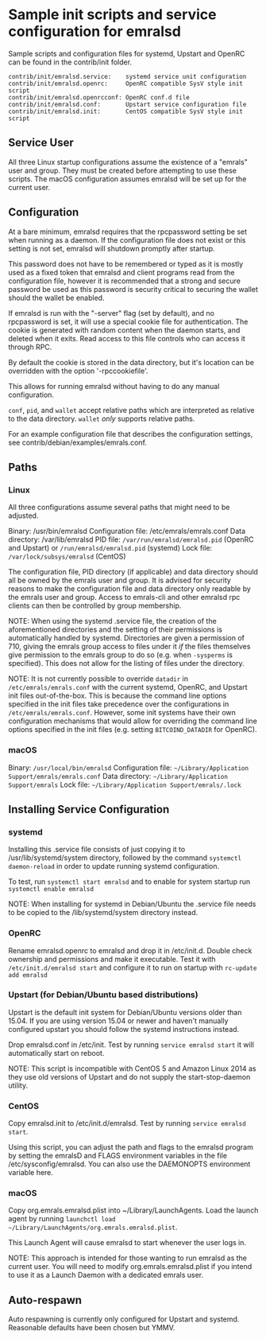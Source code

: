 Sample init scripts and service configuration for emralsd
==========================================================

Sample scripts and configuration files for systemd, Upstart and OpenRC
can be found in the contrib/init folder.

    contrib/init/emralsd.service:    systemd service unit configuration
    contrib/init/emralsd.openrc:     OpenRC compatible SysV style init script
    contrib/init/emralsd.openrcconf: OpenRC conf.d file
    contrib/init/emralsd.conf:       Upstart service configuration file
    contrib/init/emralsd.init:       CentOS compatible SysV style init script

Service User
---------------------------------

All three Linux startup configurations assume the existence of a "emrals" user
and group.  They must be created before attempting to use these scripts.
The macOS configuration assumes emralsd will be set up for the current user.

Configuration
---------------------------------

At a bare minimum, emralsd requires that the rpcpassword setting be set
when running as a daemon.  If the configuration file does not exist or this
setting is not set, emralsd will shutdown promptly after startup.

This password does not have to be remembered or typed as it is mostly used
as a fixed token that emralsd and client programs read from the configuration
file, however it is recommended that a strong and secure password be used
as this password is security critical to securing the wallet should the
wallet be enabled.

If emralsd is run with the "-server" flag (set by default), and no rpcpassword is set,
it will use a special cookie file for authentication. The cookie is generated with random
content when the daemon starts, and deleted when it exits. Read access to this file
controls who can access it through RPC.

By default the cookie is stored in the data directory, but it's location can be overridden
with the option '-rpccookiefile'.

This allows for running emralsd without having to do any manual configuration.

`conf`, `pid`, and `wallet` accept relative paths which are interpreted as
relative to the data directory. `wallet` *only* supports relative paths.

For an example configuration file that describes the configuration settings,
see contrib/debian/examples/emrals.conf.

Paths
---------------------------------

### Linux

All three configurations assume several paths that might need to be adjusted.

Binary:              /usr/bin/emralsd
Configuration file:  /etc/emrals/emrals.conf
Data directory:      /var/lib/emralsd
PID file:            `/var/run/emralsd/emralsd.pid` (OpenRC and Upstart) or `/run/emralsd/emralsd.pid` (systemd)
Lock file:           `/var/lock/subsys/emralsd` (CentOS)

The configuration file, PID directory (if applicable) and data directory
should all be owned by the emrals user and group.  It is advised for security
reasons to make the configuration file and data directory only readable by the
emrals user and group.  Access to emrals-cli and other emralsd rpc clients
can then be controlled by group membership.

NOTE: When using the systemd .service file, the creation of the aforementioned
directories and the setting of their permissions is automatically handled by
systemd. Directories are given a permission of 710, giving the emrals group
access to files under it _if_ the files themselves give permission to the
emrals group to do so (e.g. when `-sysperms` is specified). This does not allow
for the listing of files under the directory.

NOTE: It is not currently possible to override `datadir` in
`/etc/emrals/emrals.conf` with the current systemd, OpenRC, and Upstart init
files out-of-the-box. This is because the command line options specified in the
init files take precedence over the configurations in
`/etc/emrals/emrals.conf`. However, some init systems have their own
configuration mechanisms that would allow for overriding the command line
options specified in the init files (e.g. setting `BITCOIND_DATADIR` for
OpenRC).

### macOS

Binary:              `/usr/local/bin/emralsd`
Configuration file:  `~/Library/Application Support/emrals/emrals.conf`
Data directory:      `~/Library/Application Support/emrals`
Lock file:           `~/Library/Application Support/emrals/.lock`

Installing Service Configuration
-----------------------------------

### systemd

Installing this .service file consists of just copying it to
/usr/lib/systemd/system directory, followed by the command
`systemctl daemon-reload` in order to update running systemd configuration.

To test, run `systemctl start emralsd` and to enable for system startup run
`systemctl enable emralsd`

NOTE: When installing for systemd in Debian/Ubuntu the .service file needs to be copied to the /lib/systemd/system directory instead.

### OpenRC

Rename emralsd.openrc to emralsd and drop it in /etc/init.d.  Double
check ownership and permissions and make it executable.  Test it with
`/etc/init.d/emralsd start` and configure it to run on startup with
`rc-update add emralsd`

### Upstart (for Debian/Ubuntu based distributions)

Upstart is the default init system for Debian/Ubuntu versions older than 15.04. If you are using version 15.04 or newer and haven't manually configured upstart you should follow the systemd instructions instead.

Drop emralsd.conf in /etc/init.  Test by running `service emralsd start`
it will automatically start on reboot.

NOTE: This script is incompatible with CentOS 5 and Amazon Linux 2014 as they
use old versions of Upstart and do not supply the start-stop-daemon utility.

### CentOS

Copy emralsd.init to /etc/init.d/emralsd. Test by running `service emralsd start`.

Using this script, you can adjust the path and flags to the emralsd program by
setting the emralsD and FLAGS environment variables in the file
/etc/sysconfig/emralsd. You can also use the DAEMONOPTS environment variable here.

### macOS

Copy org.emrals.emralsd.plist into ~/Library/LaunchAgents. Load the launch agent by
running `launchctl load ~/Library/LaunchAgents/org.emrals.emralsd.plist`.

This Launch Agent will cause emralsd to start whenever the user logs in.

NOTE: This approach is intended for those wanting to run emralsd as the current user.
You will need to modify org.emrals.emralsd.plist if you intend to use it as a
Launch Daemon with a dedicated emrals user.

Auto-respawn
-----------------------------------

Auto respawning is currently only configured for Upstart and systemd.
Reasonable defaults have been chosen but YMMV.
